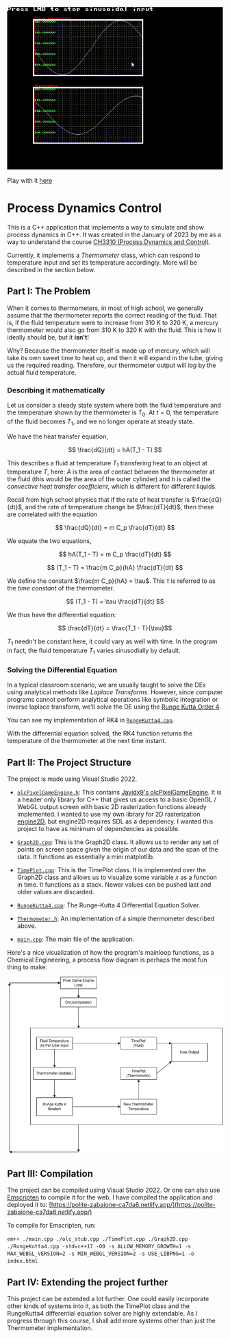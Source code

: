 <img src="https://github.com/RelativisticMechanic/Process-Dynamics-Control/blob/main/working-thermometer.gif" alt="Thermometer Implementation" width="600"/>

Play with it [here](https://polite-zabaione-ca7da6.netlify.app/)

# Process Dynamics Control

This is a C++ application that implements a way to simulate and show process dynamics in C++. It was created in the January of 2023 by me as a way to understand the course [CH3310 (Process Dynamics and Control)](https://website.nitrkl.ac.in/Academics/AcademicDepartments/SyllabiDetails.aspx?d=Q0g6Q2hlbWljYWwgRW5naW5lZXJpbmc=-dmhpvpMkqIU=&di=Ng==-dYSTlPCIpzE=&c=Q2hlbWljYWwgRW5naW5lZXJpbmcgKEIuVGVjaC4gLSA0eXJzKQ==-Qpv4BN16nww=&t=VUc=-/CGGPdtU1IU=&s=NjgwNg%3d%3d-cO7ZMP8ekjo%3d).

Currently, it implements a _Thermometer_ class, which can respond to temperature input and set its temperature accordingly. More will be described in the section below.

## Part I: The Problem

When it comes to thermometers, in most of high school, we generally assume that the thermometer reports the correct reading of the fluid. That is, if the fluid temperature were to increase from 310 K to 320 K, a mercury thermometer would also go from 310 K to 320 K with the fluid. This is how it ideally should be, but it **isn't**!

Why? Because the thermometer itself is made up of mercury, which will take its own sweet time to heat up, and then it will expand in the tube, giving us the required reading. Therefore, our thermometer output will *lag* by the actual fluid temperature.

### Describing it mathematically

Let us consider a steady state system where both the fluid temperature and the temperature shown by the thermometer is $T_0$. At $t = 0$, the temperature of the fluid becomes $T_1$, and we no longer operate at steady state.

We have the heat transfer equation,

$$ \frac{dQ}{dt} = hA(T_1 - T) $$

This describes a fluid at temperature $T_1$ transfering heat to an object at temperature $T$, here: $A$ is the area of contact between the thermometer at the fluid (this would be the area of the outer cylinder) and $h$ is called the _convective heat transfer coefficient_, which is different for different liquids. 

Recall from high school physics that if the rate of heat transfer is $\frac{dQ}{dt}$, and the rate of temperature change be $\frac{dT}{dt}$, then these are correlated with the equation 

$$ \frac{dQ}{dt} = m C_p \frac{dT}{dt} $$

We equate the two equations,

$$ hA(T_1 - T) = m C_p \frac{dT}{dt} $$

$$ (T_1 - T) = \frac{m C_p}{hA} \frac{dT}{dt} $$

We define the constant $\frac{m C_p}{hA} = \tau$. This $\tau$ is referred to as the _time constant_ of the thermometer.

$$ (T_1 - T) = \tau \frac{dT}{dt} $$

We thus have the differential equation:

$$ \frac{dT}{dt} = \frac{T_1 - T}{\tau}$$

$T_1$ needn't be constant here, it could vary as well with time. In the program in fact, the fluid temperature $T_1$ varies sinusodially by default.

### Solving the Differential Equation

In a typical classroom scenario, we are usually taught to solve the DEs using analytical methods like _Laplace Transforms_. However, since computer programs cannot perform analytical operations like symbolic integration or inverse laplace transform, we'll solve the DE using the [Runge Kutta Order 4](https://en.wikipedia.org/wiki/Runge%E2%80%93Kutta_methods).

You can see my implementation of RK4 in [```RungeKutta4.cpp```](https://github.com/RelativisticMechanic/Process-Dynamics-Control/blob/main/Process-Dynamics-Control/RungeKutta4.cpp).

With the differential equation solved, the RK4 function returns the temperature of the thermometer at the next time instant.

## Part II: The Project Structure

The project is made using Visual Studio 2022.

- [```olcPixelGameEngine.h```](https://github.com/RelativisticMechanic/Process-Dynamics-Control/blob/main/Process-Dynamics-Control/olcPixelGameEngine.h): This contains [Javidx9's olcPixelGameEngine](https://github.com/OneLoneCoder/olcPixelGameEngine). It is a header only library for C++ that gives us access to a basic OpenGL / WebGL output screen with basic 2D rasterization functions already implemented. I wanted to use my own library for 2D rasterization [engine2D](https://github.com/RelativisticMechanic/engine2D), but engine2D requires SDL as a dependency. I wanted this project to have as minimum of dependencies as possible.

- [```Graph2D.cpp```](https://github.com/RelativisticMechanic/Process-Dynamics-Control/blob/main/Process-Dynamics-Control/Graph2D.cpp): This is the Graph2D class. It allows us to render any set of points on screen space given the origin of our data and the span of the data. It functions as essentially a mini matplotlib.

- [```TimePlot.cpp```](https://github.com/RelativisticMechanic/Process-Dynamics-Control/blob/main/Process-Dynamics-Control/TimePlot.cpp): This is the TimePlot class. It is implemented over the Graph2D class and allows us to visualize some variable $x$ as a function in time. It functions as a stack. Newer values can be pushed last and older values are discarded.

- [```RungeKutta4.cpp```](https://github.com/RelativisticMechanic/Process-Dynamics-Control/blob/main/Process-Dynamics-Control/RungeKutta4.cpp): The Runge-Kutta 4 Differential Equation Solver.

- [```Thermometer.h```](https://github.com/RelativisticMechanic/Process-Dynamics-Control/blob/main/Process-Dynamics-Control/Thermometer.h): An implementation of a simple thermometer described above.

- [```main.cpp```](https://github.com/RelativisticMechanic/Process-Dynamics-Control/blob/main/Process-Dynamics-Control/main.cpp): The main file of the application.

Here's a nice visualization of how the program's mainloop functions, as a Chemical Engineering, a process flow diagram is perhaps the most fun thing to make:

![Program Process Flow Diagram](https://github.com/RelativisticMechanic/Process-Dynamics-Control/blob/main/pdc-program-pfd.png)

## Part III: Compilation

The project can be compiled using Visual Studio 2022. Or one can also use [Emscripten](https://emscripten.org/docs/getting_started/downloads.html) to compile it for the web. I have compiled the application and deployed it to: [https://polite-zabaione-ca7da6.netlify.app/](https://polite-zabaione-ca7da6.netlify.app/)

To compile for Emscripten, run:

```em++ ./main.cpp ./olc_stub.cpp ./TimePlot.cpp ./Graph2D.cpp ./RungeKutta4.cpp -std=c++17 -O0 -s ALLOW_MEMORY_GROWTH=1 -s MAX_WEBGL_VERSION=2 -s MIN_WEBGL_VERSION=2 -s USE_LIBPNG=1 -o index.html```

## Part IV: Extending the project further

This project can be extended a lot further. One could easily incorporate other kinds of systems into it, as both the TimePlot class and the RungeKutta4 differential equation solver are highly extendable. As I progress through this course, I shall add more systems other than just the Thermometer implementation.


